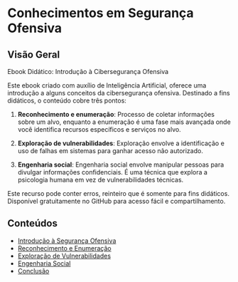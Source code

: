 # Conhecimentos em Segurança Ofensiva

## Visão Geral
Ebook Didático: Introdução à Cibersegurança Ofensiva

Este ebook criado com auxílio de Inteligência Artificial, oferece uma introdução a alguns conceitos da cibersegurança ofensiva. Destinado a fins didáticos, o conteúdo cobre três pontos:

1. **Reconhecimento e enumeração**: Processo de coletar informações sobre um alvo, enquanto a enumeração é uma fase mais avançada onde você identifica recursos específicos e serviços no alvo.
   
2. **Exploração de vulnerabilidades**: Exploração envolve a identificação e uso de falhas em sistemas para ganhar acesso não autorizado.

3. **Engenharia social**: Engenharia social envolve manipular pessoas para divulgar informações confidenciais. É uma técnica que explora a psicologia humana em vez de vulnerabilidades técnicas.

Este recurso pode conter erros, reinteiro que é somente para fins didáticos. Disponível gratuitamente no GitHub para acesso fácil e compartilhamento.

## Conteúdos

- [Introdução à Segurança Ofensiva](#introdução-à-segurança-ofensiva)
- [Reconhecimento e Enumeração](#reconhecimento-e-enumeração)
- [Exploração de Vulnerabilidades](#exploração-de-vulnerabilidades)
- [Engenharia Social](#engenharia-social)
- [Conclusão](#conclusão)

